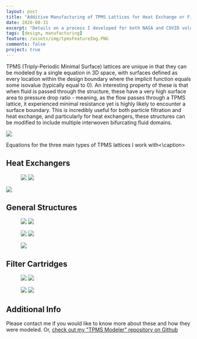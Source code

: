 ```yaml
---
layout: post
title: "Additive Manufacturing of TPMS Lattices for Heat Exchange or Filtration"
date: 2020-08-31
excerpt: "Details on a process I developed for both NASA and COVID volunteering"
tags: [design, manufacturing]
feature: /assets/img/tpmsFeatureImg.PNG
comments: false
project: true
---
```


TPMS (Triply-Periodic Minimal Surface) lattices are unique in that they can be modeled by a single equation in 3D space, with surfaces defined as every location within the design boundary where the implicit function equals some isovalue (typically equal to 0). An interesting property of these is that when fluid is passed through the structure, these have a very high surface area to pressure drop ratio - meaning, as the flow passes through a TPMS lattice, it experienced minimal resistance yet is highly likely to encounter a surface boundary. This is incredibly useful for both particle filtration and heat exchange, and particularly for heat exchangers, these structures can be modified to include multiple interwoven bifurcating fluid domains. 

<a href="/assets/img/tpms/eqns.png"><img src="/assets/img/tpms/eqns.png"></a>
<caption>Equations for the three main types of TPMS lattices I work with<\caption>


## Heat Exchangers

<figure class="half">
    <a href="/assets/img/tpms/hx.png"><img src="/assets/img/tpms/hx.png"></a>
    <a href="/assets/img/tpms/anim.gif"><img src="/assets/img/tpms/anim.gif"></a>
</figure>
<a href="/assets/img/tpms/vfield.png"><img src="/assets/img/tpms/vfield.png"></a>

## General Structures

<figure class="half">
    <a href="/assets/img/tpms/d001.png"><img src="/assets/img/tpms/d001.png"></a>
    <a href="/assets/img/tpms/g110.png"><img src="/assets/img/tpms/g110.png"></a>
</figure>
<figure class="half">
    <a href="/assets/img/tpms/d111.png"><img src="/assets/img/tpms/d111.png"></a>
    <a href="/assets/img/tpms/s111.png"><img src="/assets/img/tpms/s111.png"></a>
</figure>
<figure class="half">
    <a href="/assets/img/tpms/alt.png"><img src="/assets/img/tpms/alt.png"></a>
</figure>

## Filter Cartridges

<figure class="half">
    <a href="/assets/img/tpms/d001filter.png"><img src="/assets/img/tpms/d001filter.png"></a>
    <a href="/assets/img/tpms/g110filter.png"><img src="/assets/img/tpms/g110filter.png"></a>
</figure>
<figure class="half">
    <a href="/assets/img/tpms/d111filter.png"><img src="/assets/img/tpms/d111filter.png"></a>
    <a href="/assets/img/tpms/s111filter.png"><img src="/assets/img/tpms/s111filter.png"></a>
</figure>


## Additional Info

Please contact me if you would like to know more about these and how they were modeled. Or, <a href="https://github.com/danielpmorton/TPMS-Modeler">check out my "TPMS Modeler" repository on Github</a>
